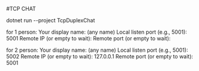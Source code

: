 #TCP CHAT

dotnet run --project TcpDuplexChat

for 1 person:
Your display name: (any name)
Local listen port (e.g., 5001): 5001
Remote IP (or empty to wait): 
Remote port (or empty to wait): 

for 2 person:
Your display name: (any name)
Local listen port (e.g., 5001): 5002
Remote IP (or empty to wait): 127.0.0.1
Remote port (or empty to wait): 5001
